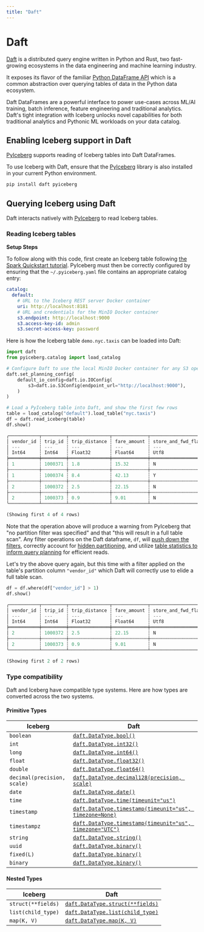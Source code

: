 ```yaml
---
title: "Daft"
---
```

<!--
 - Licensed to the Apache Software Foundation (ASF) under one or more
 - contributor license agreements.  See the NOTICE file distributed with
 - this work for additional information regarding copyright ownership.
 - The ASF licenses this file to You under the Apache License, Version 2.0
 - (the "License"); you may not use this file except in compliance with
 - the License.  You may obtain a copy of the License at
 -
 -   http://www.apache.org/licenses/LICENSE-2.0
 -
 - Unless required by applicable law or agreed to in writing, software
 - distributed under the License is distributed on an "AS IS" BASIS,
 - WITHOUT WARRANTIES OR CONDITIONS OF ANY KIND, either express or implied.
 - See the License for the specific language governing permissions and
 - limitations under the License.
 -->

# Daft

[Daft](https://www.daft.ai) is a distributed query engine written in Python and Rust, two fast-growing ecosystems in the data engineering and machine learning industry.

It exposes its flavor of the familiar [Python DataFrame API](https://docs.daft.ai/en/latest/api/dataframe/) which is a common abstraction over querying tables of data in the Python data ecosystem.

Daft DataFrames are a powerful interface to power use-cases across ML/AI training, batch inference, feature engineering and traditional analytics. Daft's tight integration with Iceberg unlocks novel capabilities for both traditional analytics and Pythonic ML workloads on your data catalog.

## Enabling Iceberg support in Daft

[PyIceberg](https://py.iceberg.apache.org/) supports reading of Iceberg tables into Daft DataFrames.

To use Iceberg with Daft, ensure that the [PyIceberg](https://py.iceberg.apache.org/) library is also installed in your current Python environment.

```bash
pip install daft pyiceberg
```

## Querying Iceberg using Daft

Daft interacts natively with [PyIceberg](https://py.iceberg.apache.org/) to read Iceberg tables.

### Reading Iceberg tables

**Setup Steps**

To follow along with this code, first create an Iceberg table following [the Spark Quickstart tutorial](https://iceberg.apache.org/spark-quickstart/). PyIceberg must then be correctly configured by ensuring that the `~/.pyiceberg.yaml` file contains an appropriate catalog entry:

```yaml
catalog:
  default:
    # URL to the Iceberg REST server Docker container
    uri: http://localhost:8181
    # URL and credentials for the MinIO Docker container
    s3.endpoint: http://localhost:9000
    s3.access-key-id: admin
    s3.secret-access-key: password
```

Here is how the Iceberg table `demo.nyc.taxis` can be loaded into Daft:

``` py
import daft
from pyiceberg.catalog import load_catalog

# Configure Daft to use the local MinIO Docker container for any S3 operations
daft.set_planning_config(
    default_io_config=daft.io.IOConfig(
        s3=daft.io.S3Config(endpoint_url="http://localhost:9000"),
    )
)

# Load a PyIceberg table into Daft, and show the first few rows
table = load_catalog("default").load_table("nyc.taxis")
df = daft.read_iceberg(table)
df.show()
```

```py
╭───────────┬─────────┬───────────────┬─────────────┬────────────────────╮
│ vendor_id ┆ trip_id ┆ trip_distance ┆ fare_amount ┆ store_and_fwd_flag │
│ ---       ┆ ---     ┆ ---           ┆ ---         ┆ ---                │
│ Int64     ┆ Int64   ┆ Float32       ┆ Float64     ┆ Utf8               │
╞═══════════╪═════════╪═══════════════╪═════════════╪════════════════════╡
│ 1         ┆ 1000371 ┆ 1.8           ┆ 15.32       ┆ N                  │
├╌╌╌╌╌╌╌╌╌╌╌┼╌╌╌╌╌╌╌╌╌┼╌╌╌╌╌╌╌╌╌╌╌╌╌╌╌┼╌╌╌╌╌╌╌╌╌╌╌╌╌┼╌╌╌╌╌╌╌╌╌╌╌╌╌╌╌╌╌╌╌╌┤
│ 1         ┆ 1000374 ┆ 8.4           ┆ 42.13       ┆ Y                  │
├╌╌╌╌╌╌╌╌╌╌╌┼╌╌╌╌╌╌╌╌╌┼╌╌╌╌╌╌╌╌╌╌╌╌╌╌╌┼╌╌╌╌╌╌╌╌╌╌╌╌╌┼╌╌╌╌╌╌╌╌╌╌╌╌╌╌╌╌╌╌╌╌┤
│ 2         ┆ 1000372 ┆ 2.5           ┆ 22.15       ┆ N                  │
├╌╌╌╌╌╌╌╌╌╌╌┼╌╌╌╌╌╌╌╌╌┼╌╌╌╌╌╌╌╌╌╌╌╌╌╌╌┼╌╌╌╌╌╌╌╌╌╌╌╌╌┼╌╌╌╌╌╌╌╌╌╌╌╌╌╌╌╌╌╌╌╌┤
│ 2         ┆ 1000373 ┆ 0.9           ┆ 9.01        ┆ N                  │
╰───────────┴─────────┴───────────────┴─────────────┴────────────────────╯

(Showing first 4 of 4 rows)
```

Note that the operation above will produce a warning from PyIceberg that "no partition filter was specified" and that "this will result in a full table scan". Any filter operations on the Daft dataframe, `df`, will [push down the filters](https://iceberg.apache.org/docs/latest/performance/#data-filtering), correctly account for [hidden partitioning](https://iceberg.apache.org/docs/latest/partitioning/), and utilize [table statistics to inform query planning](https://iceberg.apache.org/docs/latest/performance/#scan-planning) for efficient reads.

Let's try the above query again, but this time with a filter applied on the table's partition column `"vendor_id"` which Daft will correctly use to elide a full table scan.

``` py
df = df.where(df["vendor_id"] > 1)
df.show()
```

```py
╭───────────┬─────────┬───────────────┬─────────────┬────────────────────╮
│ vendor_id ┆ trip_id ┆ trip_distance ┆ fare_amount ┆ store_and_fwd_flag │
│ ---       ┆ ---     ┆ ---           ┆ ---         ┆ ---                │
│ Int64     ┆ Int64   ┆ Float32       ┆ Float64     ┆ Utf8               │
╞═══════════╪═════════╪═══════════════╪═════════════╪════════════════════╡
│ 2         ┆ 1000372 ┆ 2.5           ┆ 22.15       ┆ N                  │
├╌╌╌╌╌╌╌╌╌╌╌┼╌╌╌╌╌╌╌╌╌┼╌╌╌╌╌╌╌╌╌╌╌╌╌╌╌┼╌╌╌╌╌╌╌╌╌╌╌╌╌┼╌╌╌╌╌╌╌╌╌╌╌╌╌╌╌╌╌╌╌╌┤
│ 2         ┆ 1000373 ┆ 0.9           ┆ 9.01        ┆ N                  │
╰───────────┴─────────┴───────────────┴─────────────┴────────────────────╯

(Showing first 2 of 2 rows)
```

### Type compatibility

Daft and Iceberg have compatible type systems. Here are how types are converted across the two systems.

#### Primitive Types

| Iceberg | Daft |
|---------|------|
| `boolean` | [`daft.DataType.bool()`](https://docs.daft.ai/en/latest/api/datatypes/#daft.datatype.DataType.bool) |
| `int` | [`daft.DataType.int32()`](https://docs.daft.ai/en/latest/api/datatypes/#daft.datatype.DataType.int32) |
| `long` | [`daft.DataType.int64()`](https://docs.daft.ai/en/latest/api/datatypes/#daft.datatype.DataType.int64) |
| `float` | [`daft.DataType.float32()`](https://docs.daft.ai/en/latest/api/datatypes/#daft.datatype.DataType.float32) |
| `double` | [`daft.DataType.float64()`](https://docs.daft.ai/en/latest/api/datatypes/#daft.datatype.DataType.float64) |
| `decimal(precision, scale)` | [`daft.DataType.decimal128(precision, scale)`](https://docs.daft.ai/en/latest/api/datatypes/#daft.datatype.DataType.decimal128) |
| `date` | [`daft.DataType.date()`](https://docs.daft.ai/en/latest/api/datatypes/#daft.datatype.DataType.date) |
| `time` | [`daft.DataType.time(timeunit="us")`](https://docs.daft.ai/en/latest/api/datatypes/#daft.datatype.DataType.int64) |
| `timestamp` | [`daft.DataType.timestamp(timeunit="us", timezone=None)`](https://docs.daft.ai/en/latest/api/datatypes/#daft.datatype.DataType.timestamp) |
| `timestampz` | [`daft.DataType.timestamp(timeunit="us", timezone="UTC")`](https://docs.daft.ai/en/latest/api/datatypes/#daft.datatype.DataType.timestamp) |
| `string` | [`daft.DataType.string()`](https://docs.daft.ai/en/latest/api/datatypes/#daft.datatype.DataType.string) |
| `uuid` | [`daft.DataType.binary()`](https://docs.daft.ai/en/latest/api/datatypes/#daft.datatype.DataType.binary) |
| `fixed(L)` | [`daft.DataType.binary()`](https://docs.daft.ai/en/latest/api/datatypes/#daft.datatype.DataType.fixed_size_binary) |
| `binary` | [`daft.DataType.binary()`](https://docs.daft.ai/en/latest/api/datatypes/#daft.datatype.DataType.binary) |

#### Nested Types

| Iceberg | Daft |
|---------|------|
| `struct(**fields)` | [`daft.DataType.struct(**fields)`](https://docs.daft.ai/en/latest/api/datatypes/#daft.datatype.DataType.struct) |
| `list(child_type)` | [`daft.DataType.list(child_type)`](https://docs.daft.ai/en/latest/api/datatypes/#daft.datatype.DataType.list) |
| `map(K, V)` | [`daft.DataType.map(K, V)`](https://docs.daft.ai/en/latest/api/datatypes/#daft.datatype.DataType.map) |
